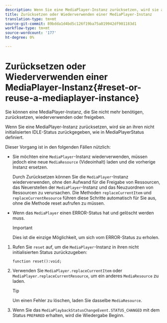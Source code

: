 ```yaml
---
description: Wenn Sie eine MediaPlayer-Instanz zurücksetzen, wird sie an ihren nicht initialisierten IDLE-Status zurückgegeben, wie in MediaPlayerStatus definiert.
title: Zurücksetzen oder Wiederverwenden einer MediaPlayer-Instanz
translation-type: tm+mt
source-git-commit: 89bdda1d4bd5c126f19ba75a819942df901183d1
workflow-type: tm+mt
source-wordcount: '177'
ht-degree: 0%

---
```



# Zurücksetzen oder Wiederverwenden einer MediaPlayer-Instanz{#reset-or-reuse-a-mediaplayer-instance}

Sie können eine MediaPlayer-Instanz, die Sie nicht mehr benötigen, zurücksetzen, wiederverwenden oder freigeben.

Wenn Sie eine MediaPlayer-Instanz zurücksetzen, wird sie an ihren nicht initialisierten IDLE-Status zurückgegeben, wie in MediaPlayerStatus definiert.

Dieser Vorgang ist in den folgenden Fällen nützlich:

* Sie möchten eine `MediaPlayer`-Instanz wiederverwenden, müssen jedoch eine neue `MediaResource` (Videoinhalt) laden und die vorherige Instanz ersetzen.

   Durch Zurücksetzen können Sie die `MediaPlayer`-Instanz wiederverwenden, ohne den Aufwand für die Freigabe von Ressourcen, das Neuerstellen der `MediaPlayer`-Instanz und das Neuzuordnen von Ressourcen zu verursachen. Die Methoden `replaceCurrentItem` und `replaceCurrentResource` führen diese Schritte automatisch für Sie aus, ohne die Methode reset aufrufen zu müssen.

* Wenn das `MediaPlayer` einen ERROR-Status hat und gelöscht werden muss.

   >[!IMPORTANT]
   >
   >Dies ist die einzige Möglichkeit, um sich vom ERROR-Status zu erholen.

1. Rufen Sie `reset` auf, um die `MediaPlayer`-Instanz in ihren nicht initialisierten Status zurückzugeben:

   ```
   function reset():void; 
   ```

1. Verwenden Sie `MediaPlayer.replaceCurrentItem` oder `MediaPlayer.replaceCurrentResource`, um ein anderes `MediaResource` zu laden.

   >[!TIP]
   >
   >Um einen Fehler zu löschen, laden Sie dasselbe `MediaResource`.

1. Wenn Sie das `MediaPlaybackStatusChangeEvent.STATUS_CHANGED` mit dem Status `PREPARED` erhalten, wird die Wiedergabe Beginn.
